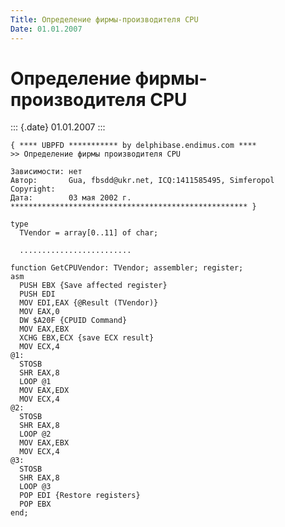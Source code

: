 ```yaml
---
Title: Определение фирмы-производителя CPU
Date: 01.01.2007
---
```


Определение фирмы-производителя CPU
===================================

::: {.date}
01.01.2007
:::

    { **** UBPFD *********** by delphibase.endimus.com ****
    >> Определение фирмы производителя CPU
     
    Зависимости: нет
    Автор:       Gua, fbsdd@ukr.net, ICQ:1411585495, Simferopol
    Copyright:
    Дата:        03 мая 2002 г.
    ***************************************************** }
     
    type
      TVendor = array[0..11] of char;
     
      .........................
     
    function GetCPUVendor: TVendor; assembler; register;
    asm
      PUSH EBX {Save affected register}
      PUSH EDI
      MOV EDI,EAX {@Result (TVendor)}
      MOV EAX,0
      DW $A20F {CPUID Command}
      MOV EAX,EBX
      XCHG EBX,ECX {save ECX result}
      MOV ECX,4
    @1:
      STOSB
      SHR EAX,8
      LOOP @1
      MOV EAX,EDX
      MOV ECX,4
    @2:
      STOSB
      SHR EAX,8
      LOOP @2
      MOV EAX,EBX
      MOV ECX,4
    @3:
      STOSB
      SHR EAX,8
      LOOP @3
      POP EDI {Restore registers}
      POP EBX
    end;
